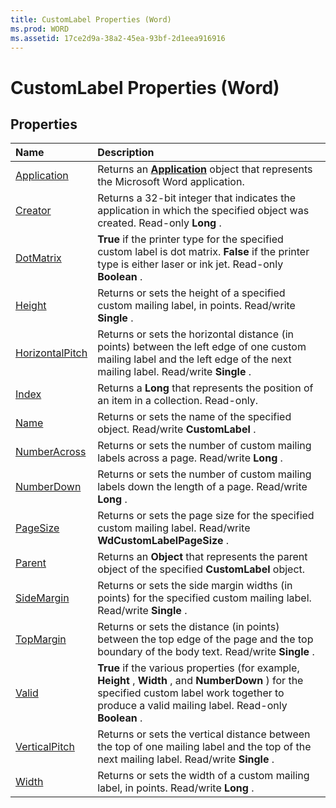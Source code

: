 ```yaml
---
title: CustomLabel Properties (Word)
ms.prod: WORD
ms.assetid: 17ce2d9a-38a2-45ea-93bf-2d1eea916916
---
```



# CustomLabel Properties (Word)

## Properties



|**Name**|**Description**|
|:-----|:-----|
|[Application](customlabel-application-property-word.md)|Returns an  **[Application](application-object-word.md)** object that represents the Microsoft Word application.|
|[Creator](customlabel-creator-property-word.md)|Returns a 32-bit integer that indicates the application in which the specified object was created. Read-only  **Long** .|
|[DotMatrix](customlabel-dotmatrix-property-word.md)| **True** if the printer type for the specified custom label is dot matrix. **False** if the printer type is either laser or ink jet. Read-only **Boolean** .|
|[Height](customlabel-height-property-word.md)|Returns or sets the height of a specified custom mailing label, in points. Read/write  **Single** .|
|[HorizontalPitch](customlabel-horizontalpitch-property-word.md)|Returns or sets the horizontal distance (in points) between the left edge of one custom mailing label and the left edge of the next mailing label. Read/write  **Single** .|
|[Index](customlabel-index-property-word.md)|Returns a  **Long** that represents the position of an item in a collection. Read-only.|
|[Name](customlabel-name-property-word.md)|Returns or sets the name of the specified object. Read/write  **CustomLabel** .|
|[NumberAcross](customlabel-numberacross-property-word.md)|Returns or sets the number of custom mailing labels across a page. Read/write  **Long** .|
|[NumberDown](customlabel-numberdown-property-word.md)|Returns or sets the number of custom mailing labels down the length of a page. Read/write  **Long** .|
|[PageSize](customlabel-pagesize-property-word.md)|Returns or sets the page size for the specified custom mailing label. Read/write  **WdCustomLabelPageSize** .|
|[Parent](customlabel-parent-property-word.md)|Returns an  **Object** that represents the parent object of the specified **CustomLabel** object.|
|[SideMargin](customlabel-sidemargin-property-word.md)|Returns or sets the side margin widths (in points) for the specified custom mailing label. Read/write  **Single** .|
|[TopMargin](customlabel-topmargin-property-word.md)|Returns or sets the distance (in points) between the top edge of the page and the top boundary of the body text. Read/write  **Single** .|
|[Valid](customlabel-valid-property-word.md)| **True** if the various properties (for example, **Height** , **Width** , and **NumberDown** ) for the specified custom label work together to produce a valid mailing label. Read-only **Boolean** .|
|[VerticalPitch](customlabel-verticalpitch-property-word.md)|Returns or sets the vertical distance between the top of one mailing label and the top of the next mailing label. Read/write  **Single** .|
|[Width](customlabel-width-property-word.md)|Returns or sets the width of a custom mailing label, in points. Read/write  **Long** .|


